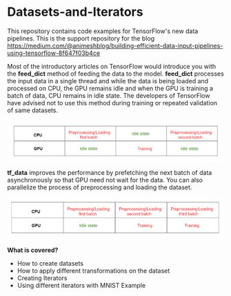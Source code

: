 # Datasets-and-Iterators
This repository contains code examples for TensorFlow's new data pipelines. This is the support repository for the blog https://medium.com/@animeshblog/building-efficient-data-input-pipelines-using-tensorflow-8f647f03b4ce

Most of the introductory articles on TensorFlow would introduce you with the **feed_dict** method of feeding the data to the model. 
**feed_dict** processes the input data in a single thread and while the data is being loaded and processed on CPU, the GPU remains 
idle and when the GPU is training a batch of data, CPU remains in idle state. The developers of TensorFlow have advised not 
to use this method during training or repeated validation of same datasets.

![alt text](https://github.com/animesh-agarwal/Datasets-and-Iterators/blob/master/images/feed_dict.PNG)

**tf_data** improves the performance by prefetching the next batch of data asynchronously so that GPU need not wait for the data. 
You can also parallelize the process of preprocessing and loading the dataset.

![alt text](https://github.com/animesh-agarwal/Datasets-and-Iterators/blob/master/images/tf_data.PNG)

**What is covered?** 

* How to create datasets 
* How to apply different transformations on the dataset
* Creating Iterators
* Using different iterators with MNIST Example

